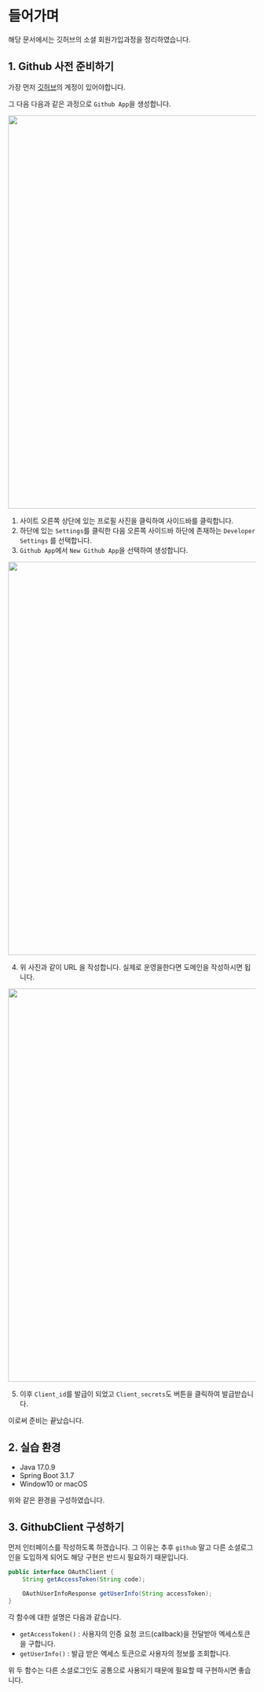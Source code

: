 # 들어가며

해당 문서에서는 깃허브의 소셜 회원가입과정을 정리하였습니다.

## 1. Github 사전 준비하기

가장 먼저 [깃허브](https://github.com/)의 계정이 있어야합니다.

그 다음 다음과 같은 과정으로 `Github App`을 생성합니다.

<img width="800" src="https://github.com/KIMSEI1124/CI_CD_Study/assets/74192619/6221e717-a81f-4084-b5cd-80e3ca8f9e50" />

1. 사이트 오른쪽 상단에 있는 프로필 사진을 클릭하여 사이드바를 클릭합니다.
2. 하단에 있는 `Settings`를 클릭한 다음 오른쪽 사이드바 하단에 존재하는 `Developer Settings` 를 선택합니다.
3. `Github App`에서 `New Github App`을 선택하여 생성합니다.

<img width="800" src="https://github.com/KIMSEI1124/CI_CD_Study/assets/74192619/7c502ff9-aa9a-4819-a737-ed086c2e0d12" />

4. 위 사진과 같이 URL 을 작성합니다. 실제로 운영을한다면 도메인을 작성하시면 됩니다.

<img width="800" src="https://github.com/KIMSEI1124/CI_CD_Study/assets/74192619/45e5b425-5112-40e3-b0ce-292d24f0fd2f" />

5. 이후 `Client_id`를 발급이 되었고 `Client_secrets`도 버튼을 클릭하여 발급받습니다.

이로써 준비는 끝났습니다.

## 2. 실습 환경

- Java 17.0.9
- Spring Boot 3.1.7
- Window10 or macOS

위와 같은 환경을 구성하였습니다.

## 3. GithubClient 구성하기

먼저 인터페이스를 작성하도록 하겠습니다. 그 이유는 추후 `github` 말고 다른 소셜로그인을 도입하게 되어도 해당 구현은 반드시 필요하기 때문입니다.

```java
public interface OAuthClient {
    String getAccessToken(String code);

    OAuthUserInfoResponse getUserInfo(String accessToken);
}
```

각 함수에 대한 설명은 다음과 같습니다.

- `getAccessToken()` : 사용자의 인증 요청 코드(callback)을 전달받아 엑세스토큰을 구합니다.
- `getUserInfo()` : 발급 받은 엑세스 토큰으로 사용자의 정보를 조회합니다.

위 두 함수는 다른 소셜로그인도 공통으로 사용되기 때문에 필요할 때 구현하시면 좋습니다.
